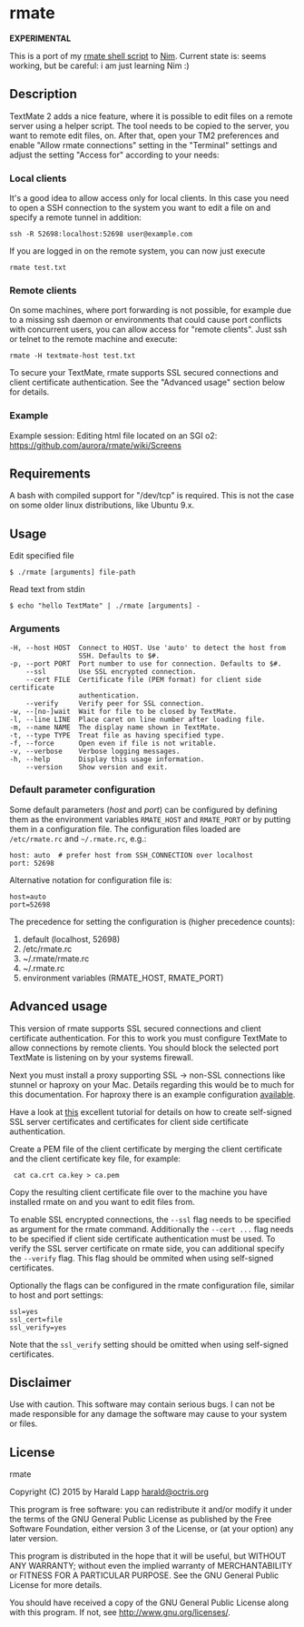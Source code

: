 # rmate

**EXPERIMENTAL**

This is a port of my [rmate shell script](https://github.com/aurora/rmate) to [Nim](http://nim-lang.org/).
Current state is: seems working, but be careful: i am just learning Nim :)

## Description

TextMate 2 adds a nice feature, where it is possible to edit files on a remote server
using a helper script. The tool needs to be copied to the server, you want to remote
edit files, on. After that, open your TM2 preferences and enable "Allow rmate connections"
setting in the "Terminal" settings and adjust the setting "Access for" according to your
needs:

### Local clients

It's a good idea to allow access only for local clients. In this case you need to open
a SSH connection to the system you want to edit a file on and specify a remote tunnel in
addition:

	ssh -R 52698:localhost:52698 user@example.com

If you are logged in on the remote system, you can now just execute

	rmate test.txt

### Remote clients

On some machines, where port forwarding is not possible, for example due to a missing ssh
daemon or environments that could cause port conflicts with concurrent users,
you can allow access for "remote clients". Just ssh or telnet to the remote machine
and execute:

    rmate -H textmate-host test.txt

To secure your TextMate, rmate supports SSL secured connections and client certificate
authentication. See the "Advanced usage" section below for details.

### Example

Example session: Editing html file located on an SGI o2: <https://github.com/aurora/rmate/wiki/Screens>

## Requirements

A bash with compiled support for "/dev/tcp" is required. This is not the case on some
older linux distributions, like Ubuntu 9.x.

## Usage

Edit specified file

    $ ./rmate [arguments] file-path

Read text from stdin

    $ echo "hello TextMate" | ./rmate [arguments] -

### Arguments

    -H, --host HOST  Connect to HOST. Use 'auto' to detect the host from
                     SSH. Defaults to $#.
    -p, --port PORT  Port number to use for connection. Defaults to $#.
        --ssl        Use SSL encrypted connection.
        --cert FILE  Certificate file (PEM format) for client side certificate
                     authentication.
        --verify     Verify peer for SSL connection.
    -w, --[no-]wait  Wait for file to be closed by TextMate.
    -l, --line LINE  Place caret on line number after loading file.
    -m, --name NAME  The display name shown in TextMate.
    -t, --type TYPE  Treat file as having specified type.
    -f, --force      Open even if file is not writable.
    -v, --verbose    Verbose logging messages.
    -h, --help       Display this usage information.
        --version    Show version and exit.

### Default parameter configuration

Some default parameters (_host_ and _port_) can be configured by defining them
as the environment variables `RMATE_HOST` and `RMATE_PORT` or by putting them
in a configuration file. The configuration files loaded are `/etc/rmate.rc`
and `~/.rmate.rc`, e.g.:

    host: auto  # prefer host from SSH_CONNECTION over localhost
    port: 52698

Alternative notation for configuration file is:

    host=auto
    port=52698

The precedence for setting the configuration is (higher precedence counts):

1. default (localhost, 52698)
2. /etc/rmate.rc
3. ~/.rmate/rmate.rc
4. ~/.rmate.rc
5. environment variables (RMATE\_HOST, RMATE\_PORT)

## Advanced usage

This version of rmate supports SSL secured connections and client certificate
authentication. For this to work you must configure TextMate to allow connections
by remote clients. You should block the selected port TextMate is listening on by
your systems firewall.

Next you must install a proxy supporting SSL -> non-SSL connections like stunnel
or haproxy on your Mac. Details regarding this would be to much for this documentation.
For haproxy there is an example configuration [available](https://github.com/aurora/rmate-nim/blob/master/share/haproxy.dist.conf).

Have a look at [this](http://blog.nategood.com/client-side-certificate-authentication-in-ngi)
excellent tutorial for details on how to create self-signed SSL server certificates and
certificates for client side certificate authentication.

Create a PEM file of the client certificate by merging the client certificate and the
client certificate key file, for example:

     cat ca.crt ca.key > ca.pem

Copy the resulting client certificate file over to the machine you have installed rmate
on and you want to edit files from.

To enable SSL encrypted connections, the `--ssl` flag needs to be specified as argument
for the rmate command. Additionally the `--cert ...` flag needs to be specified if
client side certificate authentication must be used. To verify the SSL server certificate
on rmate side, you can additional specify the `--verify` flag. This flag should be ommited
when using self-signed certificates.

Optionally the flags can be configured in the rmate configuration file, similar to host
and port settings:

    ssl=yes
    ssl_cert=file
    ssl_verify=yes

Note that the `ssl_verify` setting should be omitted when using self-signed certificates.

## Disclaimer

Use with caution. This software may contain serious bugs. I can not be made responsible for
any damage the software may cause to your system or files.

## License

rmate

Copyright (C) 2015 by Harald Lapp <harald@octris.org>

This program is free software: you can redistribute it and/or modify it under the terms of the GNU General Public License as published by the Free Software Foundation, either version 3 of the License, or (at your option) any later version.

This program is distributed in the hope that it will be useful, but WITHOUT ANY WARRANTY; without even the implied warranty of MERCHANTABILITY or FITNESS FOR A PARTICULAR PURPOSE. See the GNU General Public License for more details.

You should have received a copy of the GNU General Public License along with this program. If not, see <http://www.gnu.org/licenses/>.
